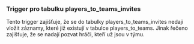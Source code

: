 
### Trigger pro tabulku players_to_teams_invites

Tento trigger zajišťuje, že se do tabulky players_to_teams_invites nedají vložit záznamy,
které již existují v tabulce players_to_teams.
Jinak řečeno zajišťuje, že se nadají pozvat hráči, kteří už jsou v týmu.

